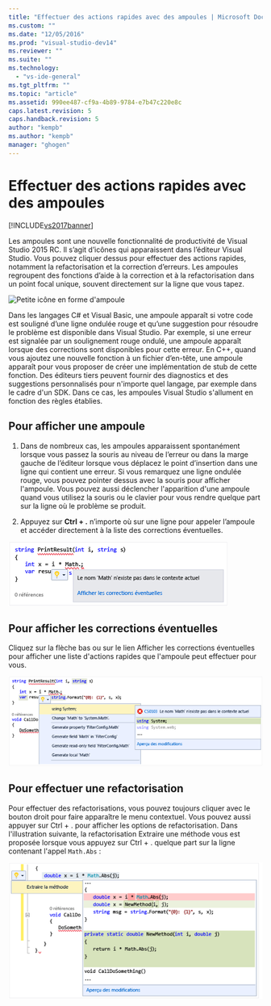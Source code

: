 ```yaml
---
title: "Effectuer des actions rapides avec des ampoules | Microsoft Docs"
ms.custom: ""
ms.date: "12/05/2016"
ms.prod: "visual-studio-dev14"
ms.reviewer: ""
ms.suite: ""
ms.technology: 
  - "vs-ide-general"
ms.tgt_pltfrm: ""
ms.topic: "article"
ms.assetid: 990ee487-cf9a-4b89-9784-e7b47c220e8c
caps.latest.revision: 5
caps.handback.revision: 5
author: "kempb"
ms.author: "kempb"
manager: "ghogen"
---
```

# Effectuer des actions rapides avec des ampoules
[!INCLUDE[vs2017banner](../code-quality/includes/vs2017banner.md)]

Les ampoules sont une nouvelle fonctionnalité de productivité de Visual Studio 2015 RC.  Il s’agit d’icônes qui apparaissent dans l’éditeur Visual Studio. Vous pouvez cliquer dessus pour effectuer des actions rapides, notamment la refactorisation et la correction d’erreurs.  Les ampoules regroupent des fonctions d’aide à la correction et à la refactorisation dans un point focal unique, souvent directement sur la ligne que vous tapez.  
  
 ![Petite icône en forme d'ampoule](../ide/media/vs2015_lightbulbsmall.png "VS2015\_LightBulbSmall")  
  
 Dans les langages C\# et Visual Basic, une ampoule apparaît si votre code est souligné d’une ligne ondulée rouge et qu’une suggestion pour résoudre le problème est disponible dans Visual Studio.  Par exemple, si une erreur est signalée par un soulignement rouge ondulé, une ampoule apparaît lorsque des corrections sont disponibles pour cette erreur.  En C\+\+, quand vous ajoutez une nouvelle fonction à un fichier d’en\-tête, une ampoule apparaît pour vous proposer de créer une implémentation de stub de cette fonction.  Des éditeurs tiers peuvent fournir des diagnostics et des suggestions personnalisés pour n'importe quel langage, par exemple dans le cadre d'un SDK. Dans ce cas, les ampoules Visual Studio s'allument en fonction des règles établies.  
  
## Pour afficher une ampoule  
  
1.  Dans de nombreux cas, les ampoules apparaissent spontanément lorsque vous passez la souris au niveau de l’erreur ou dans la marge gauche de l’éditeur lorsque vous déplacez le point d’insertion dans une ligne qui contient une erreur.  Si vous remarquez une ligne ondulée rouge, vous pouvez pointer dessus avec la souris pour afficher l'ampoule.  Vous pouvez aussi déclencher l'apparition d'une ampoule quand vous utilisez la souris ou le clavier pour vous rendre quelque part sur la ligne où le problème se produit.  
  
2.  Appuyez sur **Ctrl \+ .** n’importe où sur une ligne pour appeler l’ampoule et accéder directement à la liste des corrections éventuelles.  
  
 ![Ampoule avec pointage de la souris](../ide/media/vs2015_lightbulb_hover.png "VS2015\_LightBulb\_Hover")  
  
## Pour afficher les corrections éventuelles  
 Cliquez sur la flèche bas ou sur le lien Afficher les corrections éventuelles pour afficher une liste d'actions rapides que l'ampoule peut effectuer pour vous.  
  
 ![Ampoule développée](../ide/media/vs2015_lightbulb_hover_expanded.png "VS2015\_LightBulb\_hover\_expanded")  
  
## Pour effectuer une refactorisation  
 Pour effectuer des refactorisations, vous pouvez toujours cliquer avec le bouton droit pour faire apparaître le menu contextuel. Vous pouvez aussi appuyer sur Ctrl \+ .  pour afficher les options de refactorisation.  Dans l'illustration suivante, la refactorisation Extraire une méthode vous est proposée lorsque vous appuyez sur Ctrl \+ .  quelque part sur la ligne contenant l'appel `Math.Abs` :  
  
 ![Ampoule indiquant les options de refactorisation](../ide/media/vs2015_lightbulbs_refactor.png "VS2015\_LightBulbs\_refactor")